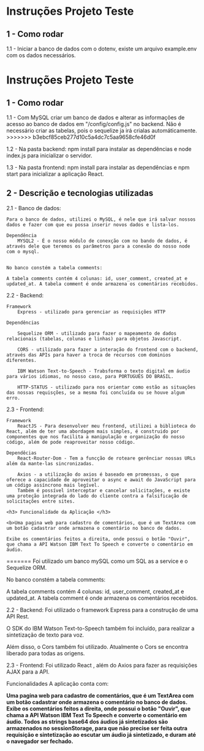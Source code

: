 <h1> Instruções Projeto Teste</h1>

<h2>1 - Como rodar</h2>
1.1 - Iniciar a banco de dados com o dotenv, existe um arquivo example.env com os dados necessários.

<h1> Instruções Projeto Teste</h1>

<h2>1 - Como rodar</h2>
1.1 - Com MySQL criar um banco de dados e alterar as informações de acesso ao banco de dados em "/config/config.js" no backend.
Não é necessário criar as tabelas, pois o sequelize ja irá crialas automáticamente.
>>>>>>> b3ebcf85ceb277d10c5a4dc7c5aa9658cfe46d0f

1.2 - Na pasta backend: npm install para instalar as dependências e node index.js para inicializar o servidor.

1.3 - Na pasta frontend: npm install para instalar as dependências e npm start para inicializar a aplicação React.

<h2>2 - Descrição e tecnologias utilizadas</h2>
2.1 - Banco de dados:

    Para o banco de dados, utilizei o MySQL, é nele que irá salvar nossos dados e fazer com que eu possa inserir novos dados e lista-los.
    
    Dependência
        MYSQL2 - É o nosso módulo de conexção com no bando de dados, é através dele que teremos os parâmetros para a conexão do nosso node com o mysql.

    
    No banco constém a tabela comments:

    A tabela comments contém 4 colunas: id, user_comment, created_at e updated_at. A tabela comment é onde armazena os comentários recebidos.


2.2 - Backend:

    Framework
        Express - utilizado para gerenciar as requisições HTTP
    
    Dependências

        Sequelize ORM - utilizado para fazer o mapeamento de dados relacionais (tabelas, colunas e linhas) para objetos Javascript.
        
        CORS - utilizado para fazer a interação do frontend com o backend, através das APIs para haver a troca de recursos com dominios diferentes.

        IBM Watson Text-to-Speech - Trabsforma o texto digital em áudio para vários idiomas, no nosso caso, para PORTUGUÊS DO BRASIL.

        HTTP-STATUS - utilizado para nos orientar como estão as situações das nossas requisções, se a mesma foi concluída ou se houve algum erro.



2.3 - Frontend:
    
    Framework 
        ReactJS - Para desenvolver meu frontend, utilizei a biblioteca do React, além de ter uma abordagem mais simples, é construido por componentes que nos facilita a manipulação e organização do nosso código, além de pode reaproveitar nosso código.

    Dependêcias
        React-Router-Dom - Tem a funcção de roteare gerênciar nossas URLs além da mante-las sincronizadas.
        
        Axios - a utilização do axios é baseado em promessas, o que oferece a capacidade de aproveitar o async e await do JavaScript para um código assíncrono mais legível.
        Também é possível interceptar e cancelar solicitações, e existe uma proteção integrada do lado do cliente contra a falsificação de solicitações entre sites.

    <h3> Funcionalidade da Aplicação </h3>
        
    <b>Uma pagina web para cadastro de comentários, que é um TextArea com um botão cadastrar onde armazena o comentário no banco de dados.

    Exibe os comentários feitos a direita, onde possui o botão "Ouvir", que chama a API Watson IBM Text To Speech e converte o comentário em áudio.
=======
Foi utilizado um banco mySQL como um SQL as a service e o Sequelize ORM.

No banco constém a tabela comments:

A tabela comments contém 4 colunas: id, user_comment, created_at e updated_at. A tabela comment é onde armazena os comentários recebidos.


2.2 - Backend:
Foi utilizado o framework Express para a construção de uma API Rest. 

O SDK do IBM Watson Text-to-Speech também foi incluído, para realizar a sintetização de texto para voz.

Além disso, o Cors também foi utilizado. Atualmente o Cors se encontra liberado para todas as origens.

2.3 - Frontend:
Foi utilizado React , além do Axios para fazer as requisições AJAX para a API.

Funcionalidades
A aplicação conta com:

<b>Uma pagina web para cadastro de comentários, que é um TextArea com um botão cadastrar onde armazena o comentário no banco de dados.
Exibe os comentários feitos a direita, onde possui o botão "Ouvir", que chama a API Watson IBM Text To Speech e converte o comentário em áudio.
Todos as strings base64 dos áudios já sintetizados são armazenados no sessionStorage, para que não precise ser feita outra requisição e sintetização ao escutar um áudio já sintetizado, e duram até o navegador ser fechado.</b>

